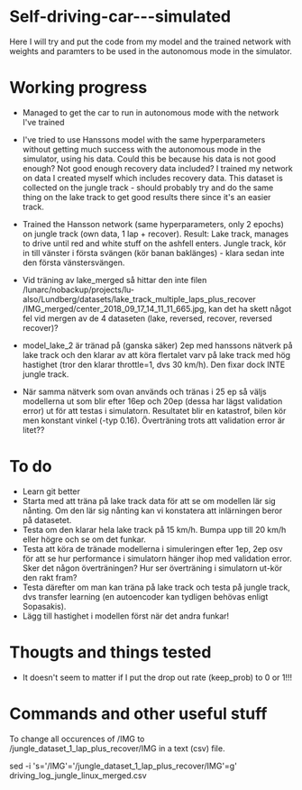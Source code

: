 # Self-driving-car---simulated

Here I will try and put the code from my model and the trained network with weights and paramters to be used in 
the autonomous mode in the simulator.

# Working progress

- Managed to get the car to run in autonomous mode with the network I've trained
- I've tried to use Hanssons model with the same hyperparameters without getting much success with the autonomous mode in the simulator, using his data. Could this be because his data is not good enough? Not good enough recovery data included? I trained my network on data I created myself which includes recovery data. This dataset is collected on the jungle track - should probably try and do the same thing on the lake track to get good results there since it's an easier track.
-  Trained the Hansson network (same hyperparameters, only 2 epochs) on jungle track (own data, 1 lap + recover). Result:
Lake track, manages to drive until red and white stuff on the ashfell enters. Jungle track, kör in till vänster i första svängen (kör banan baklänges) - klara sedan inte den första vänstersvängen.

- Vid träning av lake_merged så hittar den inte filen /lunarc/nobackup/projects/lu-also/Lundberg/datasets/lake_track_multiple_laps_plus_recover
/IMG_merged/center_2018_09_17_14_11_11_665.jpg, kan det ha skett något fel vid mergen av de 4 dataseten (lake, reversed, recover, reversed recover)?

- model_lake_2 är tränad på (ganska säker) 2ep med hanssons nätverk på lake track och den klarar av att köra flertalet varv på lake track med hög hastighet (tror den klarar throttle=1, dvs 30 km/h). Den fixar dock INTE jungle track.

- När samma nätverk som ovan används och tränas i 25 ep så väljs modellerna ut som blir efter 16ep och 20ep (dessa har lägst validation error) ut för att testas i simulatorn. Resultatet blir en katastrof, bilen kör men konstant vinkel (-typ 0.16). Överträning trots att validation error är litet??

# To do

- Learn git better
- Starta med att träna på lake track data för att se om modellen lär sig nånting. Om den lär sig nånting kan vi konstatera att inlärningen beror på datasetet. 
- Testa om den klarar hela lake track på 15 km/h. Bumpa upp till 20 km/h eller högre och se om det funkar.
- Testa att köra de tränade modellerna i simuleringen efter 1ep, 2ep osv för att se hur performance i simulatorn hänger ihop med validation error. Sker det någon överträningen? Hur ser överträning i simulatorn ut-kör den rakt fram?
- Testa därefter om man kan träna på lake track och testa på jungle track, dvs transfer learning (en autoencoder kan tydligen behövas enligt Sopasakis).
- Lägg till hastighet i modellen först när det andra funkar!


# Thougts and things tested

- It doesn't seem to matter if I put the drop out rate (keep_prob) to 0 or 1!!!

# Commands and other useful stuff
To change all occurences of /IMG to /jungle_dataset_1_lap_plus_recover/IMG in a text (csv) file. 

sed -i 's='/IMG'='/jungle_dataset_1_lap_plus_recover/IMG'=g' driving_log_jungle_linux_merged.csv



